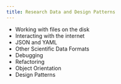 ```yaml
---
title: Research Data and Design Patterns
---
```


* Working with files on the disk
* Interacting with the internet
* JSON and YAML
* Other Scientific Data Formats
* Debugging
* Refactoring
* Object Orientation
* Design Patterns
